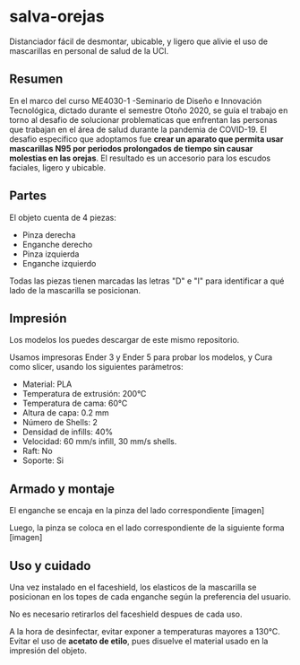 # salva-orejas
Distanciador fácil de desmontar, ubicable, y ligero que alivie el uso de mascarillas en personal de salud de la UCI.

## Resumen

En el marco del curso ME4030-1 -Seminario de Diseño e Innovación Tecnológica, dictado durante el semestre Otoño 2020, se guía el trabajo en torno al desafio de solucionar problematicas que enfrentan las personas que trabajan en el área de salud durante la pandemia de COVID-19. El desafio especifico que adoptamos fue **crear un aparato que permita usar mascarillas N95 por periodos prolongados de tiempo sin causar molestias en las orejas**. El resultado es un accesorio para los escudos faciales, ligero y ubicable.


## Partes

El objeto cuenta de 4 piezas:
* Pinza derecha
* Enganche derecho
* Pinza izquierda
* Enganche izquierdo

Todas las piezas tienen marcadas las letras "D" e "I" para identificar a qué lado de la mascarilla se posicionan.   

## Impresión
Los modelos los puedes descargar de este mismo repositorio.

Usamos impresoras Ender 3 y Ender 5 para probar los modelos, y Cura como slicer, usando los siguientes parámetros:

-   Material: PLA
-   Temperatura de extrusión: 200°C
-   Temperatura de cama: 60°C
-   Altura de capa: 0.2 mm
-   Número de Shells: 2
-   Densidad de infills: 40%
-   Velocidad: 60 mm/s infill, 30 mm/s shells.
-   Raft: No
-   Soporte: Si

## Armado y montaje
El enganche se encaja en la pinza del lado correspondiente
[imagen]

Luego, la pinza se coloca en el lado correspondiente de la siguiente forma
[imagen]

## Uso y cuidado

Una vez instalado en el faceshield, los elasticos de la mascarilla se posicionan en los topes de cada enganche según la preferencia del usuario.

No es necesario retirarlos del faceshield despues de cada uso.

A la hora de desinfectar, evitar exponer a temperaturas mayores a 130°C. Evitar el uso de **acetato de etilo**, pues disuelve el material usado en la impresión del objeto. 
